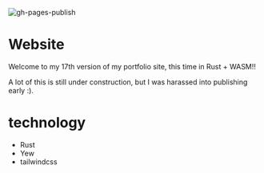 ![gh-pages-publish](https://github.com/spanishpear/spanishpear.github.io/actions/workflows/publish_gh_pages.yml/badge.svg)

# Website
Welcome to my 17th version of my portfolio site, this time in Rust + WASM!!

A lot of this is still under construction, but I was harassed into publishing early :).

# technology
  - Rust
  - Yew
  - tailwindcss
 



